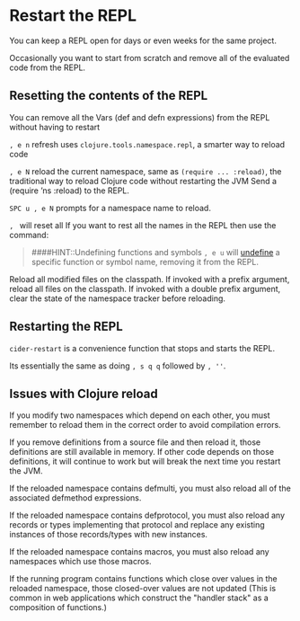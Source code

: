 # Restart the REPL

You can keep a REPL open for days or even weeks for the same project.

Occasionally you want to start from scratch and remove all of the evaluated code from the REPL.


## Resetting the contents of the REPL

You can remove all the Vars (def and defn expressions) from the REPL without having to restart

`, e n` refresh uses `clojure.tools.namespace.repl`, a smarter way to reload code

`, e N` reload the current namespace, same as `(require ... :reload)`, the traditional way to reload Clojure code without restarting the JVM
Send a (require ’ns :reload) to the REPL.

`SPC u , e N` prompts for a namespace name to reload.

`, ` will reset all If you want to rest all the names in the REPL then use the command:

> ####HINT::Undefining functions and symbols
> `, e u` will [undefine](/evaluating-clojure/undefine.md) a specific function or symbol name, removing it from the REPL.



Reload all modified files on the classpath. If invoked with a prefix argument, reload all files on the classpath. If invoked with a double prefix argument, clear the state of the namespace tracker before reloading.



## Restarting the REPL

`cider-restart` is a convenience function that stops and starts the REPL.

Its essentially the same as doing `, s q q` followed by `, ''`.


## Issues with Clojure reload
If you modify two namespaces which depend on each other, you must remember to reload them in the correct order to avoid compilation errors.

If you remove definitions from a source file and then reload it, those definitions are still available in memory.  If other code depends on those definitions, it will continue to work but will break the next time you restart the JVM.

If the reloaded namespace contains defmulti, you must also reload all of the associated defmethod expressions.

If the reloaded namespace contains defprotocol, you must also reload any records or types implementing that protocol and replace any existing instances of those records/types with new instances.

If the reloaded namespace contains macros, you must also reload any namespaces which use those macros.

If the running program contains functions which close over values in the reloaded namespace, those closed-over values are not updated (This is common in web applications which construct the "handler stack" as a composition of functions.)
